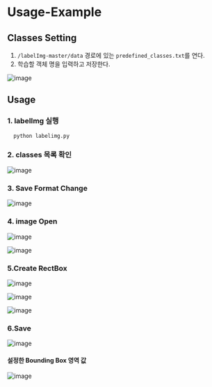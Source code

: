 # Usage-Example

## Classes Setting

1. `/labelImg-master/data` 경로에 있는 `predefined_classes.txt`를 연다.
2. 학습할 객체 명을 입력하고 저장한다.

![image](https://github.com/user-attachments/assets/0d275691-f103-4056-9736-9a510ef36e3f)

## Usage

### 1. labelImg 실행

```
  python labelimg.py
```

### 2. classes 목록 확인

![image](https://github.com/user-attachments/assets/fe67919c-a44d-4418-a76f-869e90d7998b)

### 3. Save Format Change

![image](https://github.com/user-attachments/assets/3c4c4aaf-42f4-455d-98de-647f17900ccf)

### 4. image Open

![image](https://github.com/user-attachments/assets/1e3733d1-d015-47c0-88cc-4f1fb8e6dc5d)

![image](https://github.com/user-attachments/assets/8ee9c52e-0355-4207-92f3-3b2c6129340c)

### 5.Create RectBox

![image](https://github.com/user-attachments/assets/5f7b1f2b-1242-4c99-a4c3-ddace456cf1d)

![image](https://github.com/user-attachments/assets/11f64ffe-0bd1-47bb-be89-68b8ba256d6f)

![image](https://github.com/user-attachments/assets/1f45884c-5f44-4798-813b-5aee8dc5e90c)

### 6.Save

![image](https://github.com/user-attachments/assets/9c1f2b47-8dd3-4c9f-8bce-3a9fdac2937f)

#### 설정한 Bounding Box 영역 값

![image](https://github.com/user-attachments/assets/fe04851f-e3a9-459c-9c35-b16e752ad4fe)
